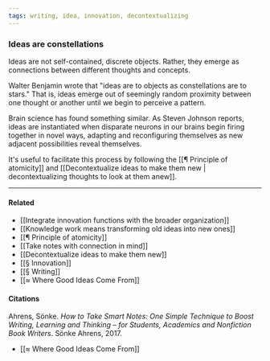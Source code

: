 ```yaml
---
tags: writing, idea, innovation, decontextualizing
---
```

### Ideas are constellations
Ideas are not self-contained, discrete objects. Rather, they emerge as connections between different thoughts and concepts.

Walter Benjamin wrote that "ideas are to objects as constellations are to stars." That is, ideas emerge out of seemingly random proximity between one thought or another until we begin to perceive a pattern.

Brain science has found something similar. As Steven Johnson reports, ideas are instantiated when disparate neurons in our brains begin firing together in novel ways, adapting and reconfiguring themselves as new adjacent possibilities reveal themselves.

It's useful to facilitate this process by following the [[¶ Principle of atomicity]] and [[Decontextualize ideas to make them new | decontextualizing thoughts to look at them anew]].

---

#### Related

- [[Integrate innovation functions with the broader organization]]
- [[Knowledge work means transforming old ideas into new ones]]
- [[¶ Principle of atomicity]]
- [[Take notes with connection in mind]]
- [[Decontextualize ideas to make them new]]
- [[§ Innovation]]
- [[§ Writing]]
- [[≈ Where Good Ideas Come From]]

#### Citations

Ahrens, Sönke. _How to Take Smart Notes: One Simple Technique to Boost Writing, Learning and Thinking – for Students, Academics and Nonfiction Book Writers_. Sönke Ahrens, 2017.

-   [[≈ Where Good Ideas Come From]]